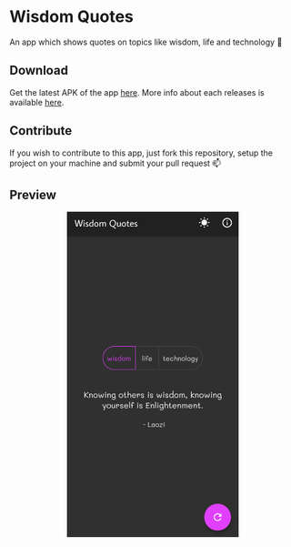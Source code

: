 # Wisdom Quotes

An app which shows quotes on topics like wisdom, life and technology :stars:

## Download

Get the latest APK of the app [here](https://github.com/suvansh-rana/wisdom_quotes/releases/tag/v2.0). More info about each releases is available [here](https://github.com/suvansh-rana/wisdom_quotes/releases).

## Contribute

If you wish to contribute to this app, just fork this repository, setup the project on your machine and submit your pull request :mailbox:

## Preview

<p align="center">
  <img src="screenshot.png" width="60%" >
</p>

 
